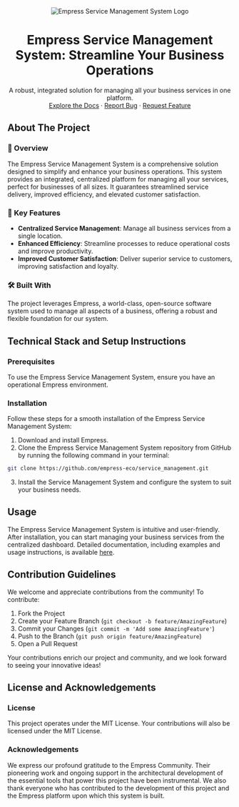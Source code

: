 <div align="center">
<img src="https://grow.empress.eco/uploads/default/original/2X/1/1f1e1044d3864269d2a613577edb9763890422ab.png" alt="Empress Service Management System Logo">
<h1 align="center">Empress Service Management System: Streamline Your Business Operations</h1>
<p align="center">
A robust, integrated solution for managing all your business services in one platform.
<br />
<a href="https://empress.eco/">Explore the Docs</a>
·
<a href="https://github.com/empress-eco/service_management/issues">Report Bug</a>
·
<a href="https://github.com/empress-eco/service_management/issues">Request Feature</a>
</p>
</div>

## About The Project

### 📖 Overview
The Empress Service Management System is a comprehensive solution designed to simplify and enhance your business operations. This system provides an integrated, centralized platform for managing all your services, perfect for businesses of all sizes. It guarantees streamlined service delivery, improved efficiency, and elevated customer satisfaction.

### 🌟 Key Features
- **Centralized Service Management**: Manage all business services from a single location.
- **Enhanced Efficiency**: Streamline processes to reduce operational costs and improve productivity.
- **Improved Customer Satisfaction**: Deliver superior service to customers, improving satisfaction and loyalty.

### 🛠 Built With
The project leverages Empress, a world-class, open-source software system used to manage all aspects of a business, offering a robust and flexible foundation for our system.

## Technical Stack and Setup Instructions

### Prerequisites
To use the Empress Service Management System, ensure you have an operational Empress environment. 

### Installation
Follow these steps for a smooth installation of the Empress Service Management System:

1. Download and install Empress.
2. Clone the Empress Service Management System repository from GitHub by running the following command in your terminal:

```sh
git clone https://github.com/empress-eco/service_management.git
```

3. Install the Service Management System and configure the system to suit your business needs.

## Usage
The Empress Service Management System is intuitive and user-friendly. After installation, you can start managing your business services from the centralized dashboard. Detailed documentation, including examples and usage instructions, is available [here](https://empress.eco/).

## Contribution Guidelines
We welcome and appreciate contributions from the community! To contribute:

1. Fork the Project
2. Create your Feature Branch (`git checkout -b feature/AmazingFeature`)
3. Commit your Changes (`git commit -m 'Add some AmazingFeature'`)
4. Push to the Branch (`git push origin feature/AmazingFeature`)
5. Open a Pull Request

Your contributions enrich our project and community, and we look forward to seeing your innovative ideas!

## License and Acknowledgements

### License
This project operates under the MIT License. Your contributions will also be licensed under the MIT License.

### Acknowledgements
We express our profound gratitude to the Empress Community. Their pioneering work and ongoing support in the architectural development of the essential tools that power this project have been instrumental. We also thank everyone who has contributed to the development of this project and the Empress platform upon which this system is built.